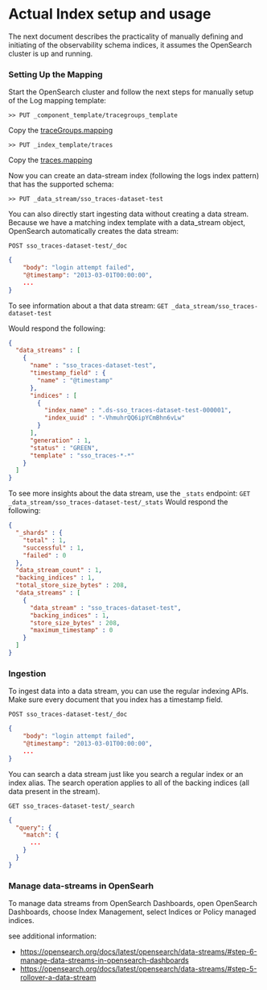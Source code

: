 # Actual Index setup and usage
The next document describes the practicality of manually defining and initiating of the observability schema indices, it assumes the OpenSearch cluster 
is up and running.

### Setting Up the Mapping
Start the OpenSearch cluster and follow the next steps for manually setup of the Log mapping template:

`>> PUT _component_template/tracegroups_template`

Copy the [traceGroups.mapping](traceGroups.mapping)

`>> PUT _index_template/traces`

Copy the [traces.mapping](traces.mapping)

Now you can create an data-stream index (following the logs index pattern) that has the supported schema:

`>> PUT _data_stream/sso_traces-dataset-test`

You can also directly start ingesting data without creating a data stream.
Because we have a matching index template with a data_stream object, OpenSearch automatically creates the data stream:

`POST sso_traces-dataset-test/_doc`
```json
{
    "body": "login attempt failed",
    "@timestamp": "2013-03-01T00:00:00",
    ...
}

```

To see information about a that data stream:
`GET _data_stream/sso_traces-dataset-test`

Would respond the following:
```json
{
  "data_streams" : [
    {
      "name" : "sso_traces-dataset-test",
      "timestamp_field" : {
        "name" : "@timestamp"
      },
      "indices" : [
        {
          "index_name" : ".ds-sso_traces-dataset-test-000001",
          "index_uuid" : "-VhmuhrQQ6ipYCmBhn6vLw"
        }
      ],
      "generation" : 1,
      "status" : "GREEN",
      "template" : "sso_traces-*-*"
    }
  ]
}
```

To see more insights about the data stream, use the `_stats` endpoint:
`GET _data_stream/sso_traces-dataset-test/_stats`
Would respond the following:
```json
{
  "_shards" : {
    "total" : 1,
    "successful" : 1,
    "failed" : 0
  },
  "data_stream_count" : 1,
  "backing_indices" : 1,
  "total_store_size_bytes" : 208,
  "data_streams" : [
    {
      "data_stream" : "sso_traces-dataset-test",
      "backing_indices" : 1,
      "store_size_bytes" : 208,
      "maximum_timestamp" : 0
    }
  ]
}
```
### Ingestion
To ingest data into a data stream, you can use the regular indexing APIs. Make sure every document that you index has a timestamp field.

`POST sso_traces-dataset-test/_doc`
```json
{
    "body": "login attempt failed",
    "@timestamp": "2013-03-01T00:00:00",
    ...
}

```
You can search a data stream just like you search a regular index or an index alias. The search operation applies to all of the backing indices (all data present in the stream).

`GET sso_traces-dataset-test/_search`
```json
{
  "query": {
    "match": {
      ...
    }
  }
}
```

### Manage data-streams in OpenSearh

To manage data streams from OpenSearch Dashboards, open OpenSearch Dashboards, choose Index Management, select Indices or Policy managed indices.

see additional information:
 - https://opensearch.org/docs/latest/opensearch/data-streams/#step-6-manage-data-streams-in-opensearch-dashboards
 - https://opensearch.org/docs/latest/opensearch/data-streams/#step-5-rollover-a-data-stream